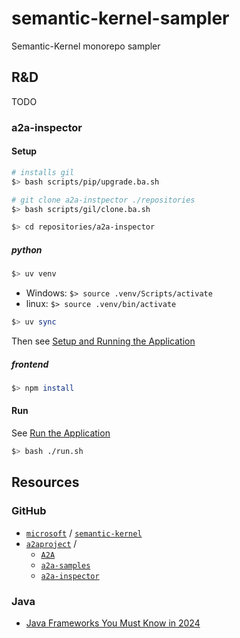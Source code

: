 # semantic-kernel-sampler

Semantic-Kernel monorepo sampler

## R&D

TODO

### a2a-inspector

#### Setup

```bash
# installs gil
$> bash scripts/pip/upgrade.ba.sh

# git clone a2a-instpector ./repositories
$> bash scripts/gil/clone.ba.sh

$> cd repositories/a2a-inspector
```

##### python

```bash
$> uv venv
```

- Windows: `$> source .venv/Scripts/activate`
- linux: `$> source .venv/bin/activate`

```bash
$> uv sync
```

Then see [Setup and Running the Application](https://github.com/a2aproject/a2a-inspector?tab=readme-ov-file#setup-and-running-the-application)

##### frontend

```bash
$> npm install
```

#### Run

See [Run the Application](https://github.com/a2aproject/a2a-inspector?tab=readme-ov-file#3-run-the-application)

```bash
$> bash ./run.sh
```

## Resources

### GitHub

- [`microsoft`](https://github.com/microsoft) / [`semantic-kernel`](https://github.com/microsoft/semantic-kernel)
- [`a2aproject`](https://github.com/a2aproject) /
  - [`A2A`](https://github.com/a2aproject/A2A)
  - [`a2a-samples`](https://github.com/a2aproject/a2a-samples)
  - [`a2a-inspector`](https://github.com/a2aproject/a2a-inspector)

### Java

- [Java Frameworks You Must Know in 2024](https://blog.jetbrains.com/idea/2024/04/java-frameworks-you-must-know-in-2024/)
